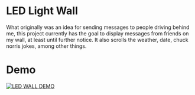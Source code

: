 # LED Light Wall
What originally was an idea for sending messages to people driving behind me, this project currently has the goal to display messages from friends on my wall, at least until further notice. It also scrolls the weather, date, chuck norris jokes, 
among other things.

# Demo
[![LED WALL DEMO](https://img.youtube.com/vi/WMyRWCl1QDA/0.jpg)](https://www.youtube.com/watch?v=WMyRWCl1QDA)
